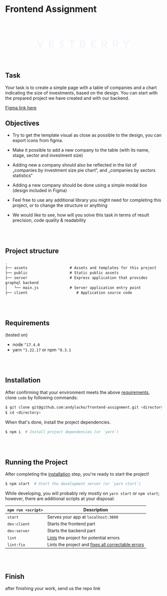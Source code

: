 # Frontend Assignment
<br /><br /><br />
<p align="center">
<img src="assets/vestberry-logo.svg" width="300" align="center" alt="Vestberry logo" />
</p>
<br /><br />

## Task

Your task is to create a simple page with a table of companies and a chart indicating the size of investments, based on the design. You can start with the prepared project we have created and with our backend.
<br />

[Figma link here](https://www.figma.com/file/EnTB5ILYMPO5jZlRKuLXJ6/assignment?node-id=2%3A195)


## Objectives

* Try to get the template visual as close as possible to the design, you can export icons from figma.

* Make it possible to add a new company to the table (with its name, stage, sector and investment size)

* Adding new a company should also be reflected in the list of „companies by investment size pie chart“, and „companies by sectors statistics“

* Adding a new company should be done using a simple modal box (design included in Figma)

* Feel free to use any additional library you might need for completing this project, or to change the structure or anything

* We would like to see, how will you solve this task in terms of result precision, code quality & readability
<br />
<br />

## Project structure

```
.
├── assets                   # Assets and templates for this project
├── public                   # Static public assets
├── server                   # Express application that provides graphql backend
│   └── main.js              # Server application entry point
├── client                      # Application source code
```
<br />
<br />

## Requirements
 (tested on)
* node `^17.4.0`
* yarn `^1.22.17` or npm `^8.3.1`
<br />
<br />

## Installation

After confirming that your environment meets the above [requirements](#requirements), clone `code` by following commands:

```bash
$ git clone git@github.com:andylacko/frontend-assignment.git <directory>
$ cd <directory>
```

When that's done, install the project dependencies.

```bash
$ npm i  # Install project dependencies (or `yarn`)
```
<br />
<br />

## Running the Project

After completing the [installation](#installation) step, you're ready to start the project!

```bash
$ npm start  # Start the development server (or `yarn start`)
```

While developing, you will probably rely mostly on `yarn start` or `npm start`; however, there are additional scripts at your disposal:

|`npm run <script>`        |Description|
|-----------------------|-----------|
|`start`                |Serves your app at `localhost:3000`|
|`dev:client`           |Starts the frontend part|
|`dev:server`           |Starts the backend part|
|`lint`                 |[Lints](http://stackoverflow.com/questions/8503559/what-is-linting) the project for potential errors|
|`lint:fix`             |Lints the project and [fixes all correctable errors](http://eslint.org/docs/user-guide/command-line-interface.html#fix)|

<br />
<br />

## Finish

after finishing your work, send us the repo link
